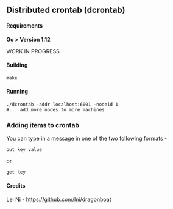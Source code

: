## Distributed crontab (dcrontab)

#### Requirements
**Go > Version 1.12**

WORK IN PROGRESS

#### Building

```
make
```

#### Running

```
./dcrontab -addr localhost:6001 -nodeid 1
#... add more nodes to more machines
```

### Adding items to crontab
You can type in a message in one of the two following formats - 
```
put key value
```
or 
```
get key
```


#### Credits

Lei Ni - https://github.com/lni/dragonboat